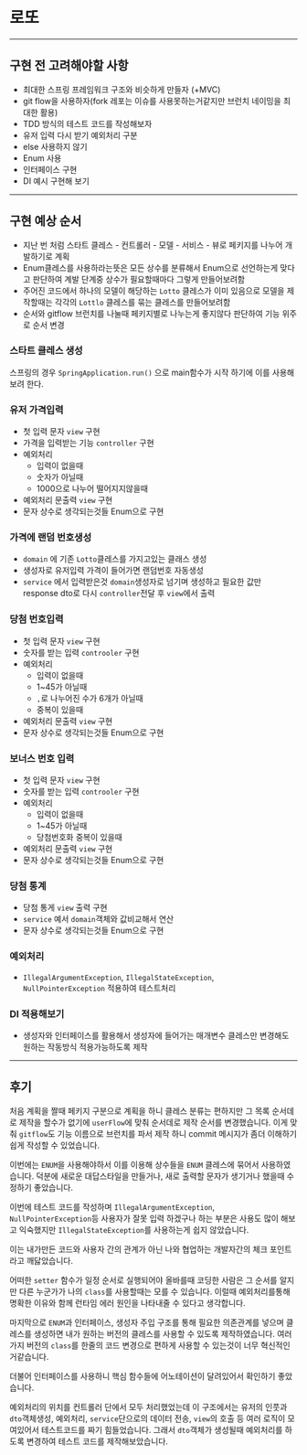 # 로또
---

## 구현 전 고려해야할 사항
* 최대한 스프링 프레임워크 구조와 비슷하게 만들자 (+MVC)
* git flow을 사용하자(fork 레포는 이슈를 사용못하는거같지만 브런치 네이밍을 최대한 활용)
* TDD 방식의 테스트 코드를 작성해보자
* 유저 입력 다시 받기 예외처리 구분
* else 사용하지 않기
* Enum 사용
* 인터페이스 구현
* DI 예시 구현해 보기
---

## 구현 예상 순서
* 지난 번 처럼 스타트 클레스 - 컨트롤러 - 모델 - 서비스 - 뷰로 페키지를 나누어 개발하기로 계획
* Enum클레스를 사용하라는뜻은 모든 상수를 분류해서 Enum으로 선언하는게 맞다고 판단하여 계발 단계중 상수가 필요할때마다 그렇게 만들어보려함
* 주어진 코드에서 하나의 모델이 해당하는 `Lotto` 클레스가 이미 있음으로 모델을 제작할때는 각각의 `Lottlo` 클레스를 묶는 클레스를 만들어보려함
* 순서와 gitflow 브런치를 나눌때 페키지별로 나누는게 좋지않다 판단하여 기능 위주로 순서 변경

### 스타트 클레스 생성
스프링의 경우 `SpringApplication.run()` 으로 main함수가 시작 하기에 이를 사용해보려 한다. 

### 유저 가격입력
* 첫 입력 문자 `view` 구현
* 가격을 입력받는 기능 `controller` 구현
* 예외처리
  * 입력이 없을때
  * 숫자가 아닐때
  * 1000으로 나누어 떨어지지않을때
* 예외처리 문출력 `view` 구현
* 문자 상수로 생각되는것들 Enum으로 구현

### 가격에 랜덤 번호생성
* `domain` 에 기존 `Lotto`클레스를 가지고있는 클래스 생성
* 생성자로 유저입력 가격이 들어가면 랜덤번호 자동생성
* `service` 에서 입력받은것 `domain`생성자로 넘기며 생성하고 필요한 값만 response dto로 다시 `controller`전달 후 `view`에서 출력

### 당첨 번호입력
* 첫 입력 문자 `view` 구현
* 숫자를 받는 입력 `controoler` 구현
* 예외처리
  * 입력이 없을때
  * 1~45가 아닐때
  * `,`로 나누어진 수가 6개가 아닐때
  * 중복이 있을때
* 예외처리 문출력 `view` 구현
* 문자 상수로 생각되는것들 Enum으로 구현

### 보너스 번호 입력 
* 첫 입력 문자 `view` 구현
* 숫자를 받는 입력 `controoler` 구현
* 예외처리
  * 입력이 없을때
  * 1~45가 아닐때
  * 당첨번호화 중복이 있을때
* 예외처리 문출력 `view` 구현
* 문자 상수로 생각되는것들 Enum으로 구현

### 당첨 통계
* 당첨 통게 `view` 출력 구현
* `service` 예서  `domain`객체와 값비교해서 연산
* 문자 상수로 생각되는것들 Enum으로 구현
  

### 예외처리
* `IllegalArgumentException`, `IllegalStateException`, `NullPointerException` 적용하여 테스트처리

### DI 적용해보기
* 생성자와 인터페이스를 활용해서 생성자에 들어가는 매개변수 클레스만 변경해도 원하는 작동방식 적용가능하도록 제작
---
## 후기

처음 계획을 짤때 페키지 구분으로 계획을 하니 클레스 분류는 편하지만 그 목록 순서데로 제작을 할수가 없기에 `userFlow`에 맞춰 순서데로 제작 순서를 변경했습니다. 이게 맞춰 `gitflow`도 기능 이름으로 브런치를 파서 제작 하니 commit 메시지가 좀더 이해하기 쉽게 작성할 수 있었습니다.

이번에는 `ENUM`을 사용해야하서 이를 이용해 상수들을 `ENUM` 클레스에 묶어서 사용하였습니다.
덕분에 새로운 대답스타일을 만들거나, 새로 출력할 문자가 생기거나 했을때 수정하기 좋았습니다.

이번에 테스트 코드를 작성하며 `IllegalArgumentException`, `NullPointerException`등 사용자가 잘못 입력 하겠구나 하는 부분은 사용도 많이 해보고 익숙했지만 `IllegalStateException`를 사용하는게 쉽지 않았습니다.

이는 내가만든 코드와 사용자 간의 관계가 아닌 나와 협업하는 개발자간의 체크 포인트라고 깨닳았습니다.

어떠한 `setter` 함수가 일정 순서로 실행되어야 올바를때 코딩한 사람은 그 순서를 알지만 다른 누군가가 나의 `class`를 사용할때는 모를 수 있습니다. 이럴때 예외처리를통해 명확한 이유와 함께 런타임 에러 원인을 나타내줄 수 있다고 생각합니다.

마지막으로 `ENUM`과 인터페이스, 생성자 주입 구조를 통해 필요한 의존관계를 넣으며 클레스를 생성하면 내가 원하는 버전의 클레스를 사용할 수 있도록 제작하였습니다. 여러가지 버전의 `class`를 한줄의 코드 변경으로 편하게 사용할 수 있는것이 너무 혁신적인거같습니다.

더불어 인터페이스를 사용하니 핵심 함수들에 어노테이션이 달려있어서 확인하기 좋았습니다.

예외처리의 위치를 컨트롤러 단에서 모두 처리했었는데 이 구조에서는 유저의 인풋과 `dto`객체생성, 예외처리, `service`단으로의 데이터 전송, `view`의 호출 등 여러 로직이 모여있어서 테스트코드를 짜기 힘들었습니다. 그래서 `dto`객체가 생성될때 예외처리를 하도록 변경하여 테스트 코드를 제작해보았습니다.
